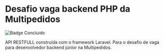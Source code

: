 # Desafio vaga backend PHP da Multipedidos

![Badge Concluido](http://img.shields.io/static/v1?label=STATUS&message=CONCLUÍDO&color=GREEN&style=for-the-badge)

API RESTFULL construída com o framework Laravel. Para o desafio de vaga para desenvolvedor backend júnior na Multipedidos.
